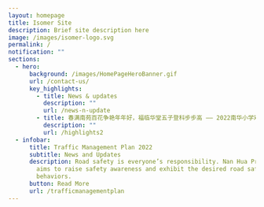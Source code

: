 ```yaml
---
layout: homepage
title: Isomer Site
description: Brief site description here
image: /images/isomer-logo.svg
permalink: /
notification: ""
sections:
  - hero:
      background: /images/HomePageHeroBanner.gif
      url: /contact-us/
      key_highlights:
        - title: News & updates
          description: ""
          url: /news-n-update
        - title: 春满南苑百花争艳年年好，福临华堂五子登科步步高 —— 2022南华小学欢庆新年和建校105周年
          description: ""
          url: /highlights2
  - infobar:
      title: Traffic Management Plan 2022
      subtitle: News and Updates
      description: Road safety is everyone’s responsibility. Nan Hua Primary School
        aims to raise safety awareness and exhibit the desired road safety
        behaviors.
      button: Read More
      url: /trafficmanagementplan
---
```

